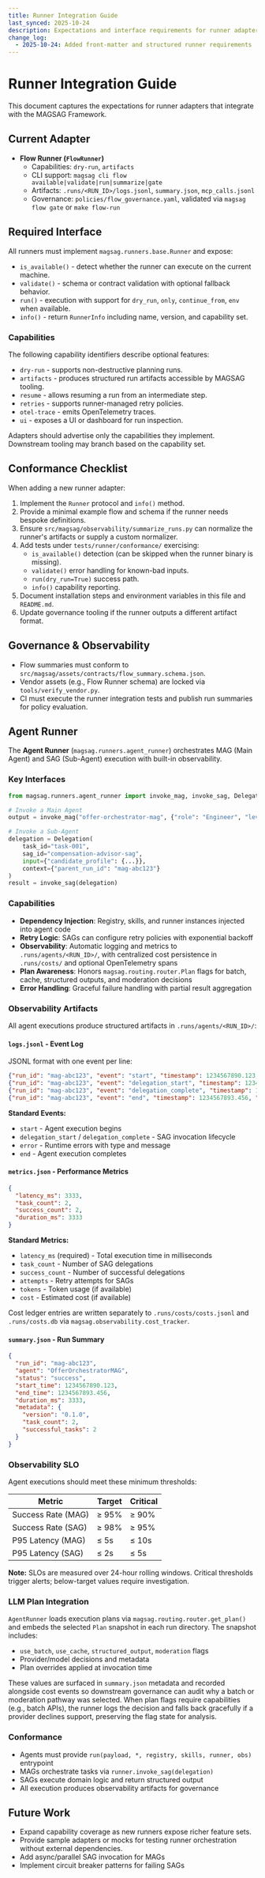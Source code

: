 ```yaml
---
title: Runner Integration Guide
last_synced: 2025-10-24
description: Expectations and interface requirements for runner adapters
change_log:
  - 2025-10-24: Added front-matter and structured runner requirements
---
```


# Runner Integration Guide

This document captures the expectations for runner adapters that integrate with the MAGSAG Framework.

## Current Adapter
- **Flow Runner (`FlowRunner`)**
  - Capabilities: `dry-run`, `artifacts`
  - CLI support: `magsag cli flow available|validate|run|summarize|gate`
  - Artifacts: `.runs/<RUN_ID>/logs.jsonl`, `summary.json`, `mcp_calls.jsonl`
  - Governance: `policies/flow_governance.yaml`, validated via `magsag flow gate` or `make flow-run`

## Required Interface

All runners must implement `magsag.runners.base.Runner` and expose:

- `is_available()` - detect whether the runner can execute on the current machine.
- `validate()` - schema or contract validation with optional fallback behavior.
- `run()` - execution with support for `dry_run`, `only`, `continue_from`, `env` when available.
- `info()` - return `RunnerInfo` including name, version, and capability set.

### Capabilities
The following capability identifiers describe optional features:

- `dry-run` - supports non-destructive planning runs.
- `artifacts` - produces structured run artifacts accessible by MAGSAG tooling.
- `resume` - allows resuming a run from an intermediate step.
- `retries` - supports runner-managed retry policies.
- `otel-trace` - emits OpenTelemetry traces.
- `ui` - exposes a UI or dashboard for run inspection.

Adapters should advertise only the capabilities they implement. Downstream tooling may branch based on the capability set.

## Conformance Checklist

When adding a new runner adapter:

1. Implement the `Runner` protocol and `info()` method.
2. Provide a minimal example flow and schema if the runner needs bespoke definitions.
3. Ensure `src/magsag/observability/summarize_runs.py` can normalize the runner's artifacts or supply a custom normalizer.
4. Add tests under `tests/runner/conformance/` exercising:
   - `is_available()` detection (can be skipped when the runner binary is missing).
   - `validate()` error handling for known-bad inputs.
   - `run(dry_run=True)` success path.
   - `info()` capability reporting.
5. Document installation steps and environment variables in this file and `README.md`.
6. Update governance tooling if the runner outputs a different artifact format.

## Governance & Observability

- Flow summaries must conform to `src/magsag/assets/contracts/flow_summary.schema.json`.
- Vendor assets (e.g., Flow Runner schema) are locked via `tools/verify_vendor.py`.
- CI must execute the runner integration tests and publish run summaries for policy evaluation.

## Agent Runner

The **Agent Runner** (`magsag.runners.agent_runner`) orchestrates MAG (Main Agent) and SAG (Sub-Agent) execution with built-in observability.

### Key Interfaces

```python
from magsag.runners.agent_runner import invoke_mag, invoke_sag, Delegation, Result

# Invoke a Main Agent
output = invoke_mag("offer-orchestrator-mag", {"role": "Engineer", "level": "Senior"})

# Invoke a Sub-Agent
delegation = Delegation(
    task_id="task-001",
    sag_id="compensation-advisor-sag",
    input={"candidate_profile": {...}},
    context={"parent_run_id": "mag-abc123"}
)
result = invoke_sag(delegation)
```

### Capabilities
- **Dependency Injection**: Registry, skills, and runner instances injected into agent code
- **Retry Logic**: SAGs can configure retry policies with exponential backoff
- **Observability**: Automatic logging and metrics to `.runs/agents/<RUN_ID>/`, with centralized cost persistence in `.runs/costs/` and optional OpenTelemetry spans
- **Plan Awareness**: Honors `magsag.routing.router.Plan` flags for batch, cache, structured outputs, and moderation decisions
- **Error Handling**: Graceful failure handling with partial result aggregation

### Observability Artifacts

All agent executions produce structured artifacts in `.runs/agents/<RUN_ID>/`:

#### `logs.jsonl` - Event Log
JSONL format with one event per line:
```json
{"run_id": "mag-abc123", "event": "start", "timestamp": 1234567890.123, "data": {"agent": "OfferOrchestratorMAG"}}
{"run_id": "mag-abc123", "event": "delegation_start", "timestamp": 1234567891.234, "data": {"task_id": "task-001", "sag_id": "compensation-advisor-sag"}}
{"run_id": "mag-abc123", "event": "delegation_complete", "timestamp": 1234567892.345, "data": {"task_id": "task-001", "status": "success"}}
{"run_id": "mag-abc123", "event": "end", "timestamp": 1234567893.456, "data": {"status": "success", "duration_ms": 3333}}
```

**Standard Events:**
- `start` - Agent execution begins
- `delegation_start` / `delegation_complete` - SAG invocation lifecycle
- `error` - Runtime errors with type and message
- `end` - Agent execution completes

#### `metrics.json` - Performance Metrics
```json
{
  "latency_ms": 3333,
  "task_count": 2,
  "success_count": 2,
  "duration_ms": 3333
}
```

**Standard Metrics:**
- `latency_ms` (required) - Total execution time in milliseconds
- `task_count` - Number of SAG delegations
- `success_count` - Number of successful delegations
- `attempts` - Retry attempts for SAGs
- `tokens` - Token usage (if available)
- `cost` - Estimated cost (if available)

Cost ledger entries are written separately to `.runs/costs/costs.jsonl` and `.runs/costs.db` via `magsag.observability.cost_tracker`.

#### `summary.json` - Run Summary
```json
{
  "run_id": "mag-abc123",
  "agent": "OfferOrchestratorMAG",
  "status": "success",
  "start_time": 1234567890.123,
  "end_time": 1234567893.456,
  "duration_ms": 3333,
  "metadata": {
    "version": "0.1.0",
    "task_count": 2,
    "successful_tasks": 2
  }
}
```

### Observability SLO

Agent executions should meet these minimum thresholds:

| Metric | Target | Critical |
|--------|--------|----------|
| Success Rate (MAG) | ≥ 95% | ≥ 90% |
| Success Rate (SAG) | ≥ 98% | ≥ 95% |
| P95 Latency (MAG) | ≤ 5s | ≤ 10s |
| P95 Latency (SAG) | ≤ 2s | ≤ 5s |

**Note:** SLOs are measured over 24-hour rolling windows. Critical thresholds trigger alerts; below-target values require investigation.

### LLM Plan Integration

`AgentRunner` loads execution plans via `magsag.routing.router.get_plan()` and embeds the selected `Plan` snapshot in each run directory. The snapshot includes:

- `use_batch`, `use_cache`, `structured_output`, `moderation` flags
- Provider/model decisions and metadata
- Plan overrides applied at invocation time

These values are surfaced in `summary.json` metadata and recorded alongside cost events so downstream governance can audit why a batch or moderation pathway was selected. When plan flags require capabilities (e.g., batch APIs), the runner logs the decision and falls back gracefully if a provider declines support, preserving the flag state for analysis.

### Conformance
- Agents must provide `run(payload, *, registry, skills, runner, obs)` entrypoint
- MAGs orchestrate tasks via `runner.invoke_sag(delegation)`
- SAGs execute domain logic and return structured output
- All execution produces observability artifacts for governance

## Future Work

- Expand capability coverage as new runners expose richer feature sets.
- Provide sample adapters or mocks for testing runner orchestration without external dependencies.
- Add async/parallel SAG invocation for MAGs
- Implement circuit breaker patterns for failing SAGs
